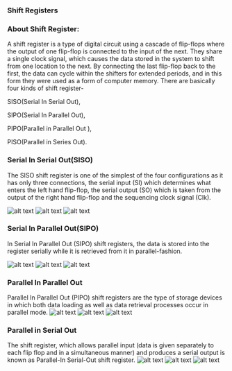 ### Shift Registers


### About Shift Register:
A shift register is a type of digital circuit using a cascade of flip-flops where the output of one flip-flop is connected to the input of the next. They share a single clock signal, which causes the data stored in the system to shift from one location to the next.
By connecting the last flip-flop back to the first, the data can cycle within the shifters for extended periods,
and in this form they were used as a form of computer memory.
There are basically four kinds of shift register-

SISO(Serial In Serial Out),

SIPO(Serial In Parallel Out),

PIPO(Parallel in Parallel Out ),

PISO(Parallel in Series Out).
### Serial In Serial Out(SISO)
The SISO shift register is one of the simplest of the four configurations as it has only three connections, the serial input (SI) which determines what enters the left hand flip-flop, the serial output (SO) which is taken from the output of the right hand flip-flop and the sequencing clock signal (Clk).

![alt text](./siso/siso.png)
![alt text](./siso/sisocomponent1.png)
![alt text](./siso/tinkercad.png)

### Serial In Parallel Out(SIPO)
In Serial In Parallel Out (SIPO) shift registers, the data is stored into the register serially while it is retrieved from it in parallel-fashion.

![alt text](./SIPO/sipo.png)
![alt text](./SIPO/sipocomponents.png)
![alt text](./SIPO/SIPO%20SHIFT%20REGISTER.png)

### Parallel In  Parallel Out

Parallel In Parallel Out (PIPO) shift registers are the type of storage devices in which both data loading as well as data retrieval processes occur in parallel mode.
![alt text](./PIPO/pipo.png)
![alt text](./PIPO/pipocomponent.png)
![alt text](./PIPO/PIPO%20SHIFT%20REGISTER.png)

### Parallel in Serial Out
The shift register, which allows parallel input (data is given separately to each flip flop and in a simultaneous manner) and produces a serial output is known as Parallel-In Serial-Out shift register.
![alt text](./PISO/piso.png)
![alt text](./PISO/pisocomponents.png)
![alt text](./PISO/PISO.png)









